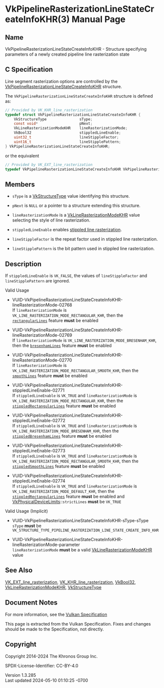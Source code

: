 # VkPipelineRasterizationLineStateCreateInfoKHR(3) Manual Page

## Name

VkPipelineRasterizationLineStateCreateInfoKHR - Structure specifying
parameters of a newly created pipeline line rasterization state



## <a href="#_c_specification" class="anchor"></a>C Specification

Line segment rasterization options are controlled by the
[VkPipelineRasterizationLineStateCreateInfoKHR](https://registry.khronos.org/vulkan/specs/1.3-extensions/man/html/VkPipelineRasterizationLineStateCreateInfoKHR.html)
structure.

The `VkPipelineRasterizationLineStateCreateInfoKHR` structure is defined
as:

``` c
// Provided by VK_KHR_line_rasterization
typedef struct VkPipelineRasterizationLineStateCreateInfoKHR {
    VkStructureType               sType;
    const void*                   pNext;
    VkLineRasterizationModeKHR    lineRasterizationMode;
    VkBool32                      stippledLineEnable;
    uint32_t                      lineStippleFactor;
    uint16_t                      lineStipplePattern;
} VkPipelineRasterizationLineStateCreateInfoKHR;
```

or the equivalent

``` c
// Provided by VK_EXT_line_rasterization
typedef VkPipelineRasterizationLineStateCreateInfoKHR VkPipelineRasterizationLineStateCreateInfoEXT;
```

## <a href="#_members" class="anchor"></a>Members

- `sType` is a [VkStructureType](https://registry.khronos.org/vulkan/specs/1.3-extensions/man/html/VkStructureType.html) value identifying
  this structure.

- `pNext` is `NULL` or a pointer to a structure extending this
  structure.

- `lineRasterizationMode` is a
  [VkLineRasterizationModeKHR](https://registry.khronos.org/vulkan/specs/1.3-extensions/man/html/VkLineRasterizationModeKHR.html) value
  selecting the style of line rasterization.

- `stippledLineEnable` enables <a
  href="https://registry.khronos.org/vulkan/specs/1.3-extensions/html/vkspec.html#primsrast-lines-stipple"
  target="_blank" rel="noopener">stippled line rasterization</a>.

- `lineStippleFactor` is the repeat factor used in stippled line
  rasterization.

- `lineStipplePattern` is the bit pattern used in stippled line
  rasterization.

## <a href="#_description" class="anchor"></a>Description

If `stippledLineEnable` is `VK_FALSE`, the values of `lineStippleFactor`
and `lineStipplePattern` are ignored.

Valid Usage

- <a
  href="#VUID-VkPipelineRasterizationLineStateCreateInfoKHR-lineRasterizationMode-02768"
  id="VUID-VkPipelineRasterizationLineStateCreateInfoKHR-lineRasterizationMode-02768"></a>
  VUID-VkPipelineRasterizationLineStateCreateInfoKHR-lineRasterizationMode-02768  
  If `lineRasterizationMode` is
  `VK_LINE_RASTERIZATION_MODE_RECTANGULAR_KHR`, then the <a
  href="https://registry.khronos.org/vulkan/specs/1.3-extensions/html/vkspec.html#features-rectangularLines"
  target="_blank" rel="noopener"><code>rectangularLines</code></a>
  feature **must** be enabled

- <a
  href="#VUID-VkPipelineRasterizationLineStateCreateInfoKHR-lineRasterizationMode-02769"
  id="VUID-VkPipelineRasterizationLineStateCreateInfoKHR-lineRasterizationMode-02769"></a>
  VUID-VkPipelineRasterizationLineStateCreateInfoKHR-lineRasterizationMode-02769  
  If `lineRasterizationMode` is
  `VK_LINE_RASTERIZATION_MODE_BRESENHAM_KHR`, then the <a
  href="https://registry.khronos.org/vulkan/specs/1.3-extensions/html/vkspec.html#features-bresenhamLines"
  target="_blank" rel="noopener"><code>bresenhamLines</code></a> feature
  **must** be enabled

- <a
  href="#VUID-VkPipelineRasterizationLineStateCreateInfoKHR-lineRasterizationMode-02770"
  id="VUID-VkPipelineRasterizationLineStateCreateInfoKHR-lineRasterizationMode-02770"></a>
  VUID-VkPipelineRasterizationLineStateCreateInfoKHR-lineRasterizationMode-02770  
  If `lineRasterizationMode` is
  `VK_LINE_RASTERIZATION_MODE_RECTANGULAR_SMOOTH_KHR`, then the <a
  href="https://registry.khronos.org/vulkan/specs/1.3-extensions/html/vkspec.html#features-smoothLines"
  target="_blank" rel="noopener"><code>smoothLines</code></a> feature
  **must** be enabled

- <a
  href="#VUID-VkPipelineRasterizationLineStateCreateInfoKHR-stippledLineEnable-02771"
  id="VUID-VkPipelineRasterizationLineStateCreateInfoKHR-stippledLineEnable-02771"></a>
  VUID-VkPipelineRasterizationLineStateCreateInfoKHR-stippledLineEnable-02771  
  If `stippledLineEnable` is `VK_TRUE` and `lineRasterizationMode` is
  `VK_LINE_RASTERIZATION_MODE_RECTANGULAR_KHR`, then the <a
  href="https://registry.khronos.org/vulkan/specs/1.3-extensions/html/vkspec.html#features-stippledRectangularLines"
  target="_blank" rel="noopener"><code>stippledRectangularLines</code></a>
  feature **must** be enabled

- <a
  href="#VUID-VkPipelineRasterizationLineStateCreateInfoKHR-stippledLineEnable-02772"
  id="VUID-VkPipelineRasterizationLineStateCreateInfoKHR-stippledLineEnable-02772"></a>
  VUID-VkPipelineRasterizationLineStateCreateInfoKHR-stippledLineEnable-02772  
  If `stippledLineEnable` is `VK_TRUE` and `lineRasterizationMode` is
  `VK_LINE_RASTERIZATION_MODE_BRESENHAM_KHR`, then the <a
  href="https://registry.khronos.org/vulkan/specs/1.3-extensions/html/vkspec.html#features-stippledBresenhamLines"
  target="_blank" rel="noopener"><code>stippledBresenhamLines</code></a>
  feature **must** be enabled

- <a
  href="#VUID-VkPipelineRasterizationLineStateCreateInfoKHR-stippledLineEnable-02773"
  id="VUID-VkPipelineRasterizationLineStateCreateInfoKHR-stippledLineEnable-02773"></a>
  VUID-VkPipelineRasterizationLineStateCreateInfoKHR-stippledLineEnable-02773  
  If `stippledLineEnable` is `VK_TRUE` and `lineRasterizationMode` is
  `VK_LINE_RASTERIZATION_MODE_RECTANGULAR_SMOOTH_KHR`, then the <a
  href="https://registry.khronos.org/vulkan/specs/1.3-extensions/html/vkspec.html#features-stippledSmoothLines"
  target="_blank" rel="noopener"><code>stippledSmoothLines</code></a>
  feature **must** be enabled

- <a
  href="#VUID-VkPipelineRasterizationLineStateCreateInfoKHR-stippledLineEnable-02774"
  id="VUID-VkPipelineRasterizationLineStateCreateInfoKHR-stippledLineEnable-02774"></a>
  VUID-VkPipelineRasterizationLineStateCreateInfoKHR-stippledLineEnable-02774  
  If `stippledLineEnable` is `VK_TRUE` and `lineRasterizationMode` is
  `VK_LINE_RASTERIZATION_MODE_DEFAULT_KHR`, then the <a
  href="https://registry.khronos.org/vulkan/specs/1.3-extensions/html/vkspec.html#features-stippledRectangularLines"
  target="_blank" rel="noopener"><code>stippledRectangularLines</code></a>
  feature **must** be enabled and
  [VkPhysicalDeviceLimits](https://registry.khronos.org/vulkan/specs/1.3-extensions/man/html/VkPhysicalDeviceLimits.html)::`strictLines`
  **must** be `VK_TRUE`

Valid Usage (Implicit)

- <a
  href="#VUID-VkPipelineRasterizationLineStateCreateInfoKHR-sType-sType"
  id="VUID-VkPipelineRasterizationLineStateCreateInfoKHR-sType-sType"></a>
  VUID-VkPipelineRasterizationLineStateCreateInfoKHR-sType-sType  
  `sType` **must** be
  `VK_STRUCTURE_TYPE_PIPELINE_RASTERIZATION_LINE_STATE_CREATE_INFO_KHR`

- <a
  href="#VUID-VkPipelineRasterizationLineStateCreateInfoKHR-lineRasterizationMode-parameter"
  id="VUID-VkPipelineRasterizationLineStateCreateInfoKHR-lineRasterizationMode-parameter"></a>
  VUID-VkPipelineRasterizationLineStateCreateInfoKHR-lineRasterizationMode-parameter  
  `lineRasterizationMode` **must** be a valid
  [VkLineRasterizationModeKHR](https://registry.khronos.org/vulkan/specs/1.3-extensions/man/html/VkLineRasterizationModeKHR.html) value

## <a href="#_see_also" class="anchor"></a>See Also

[VK_EXT_line_rasterization](https://registry.khronos.org/vulkan/specs/1.3-extensions/man/html/VK_EXT_line_rasterization.html),
[VK_KHR_line_rasterization](https://registry.khronos.org/vulkan/specs/1.3-extensions/man/html/VK_KHR_line_rasterization.html),
[VkBool32](https://registry.khronos.org/vulkan/specs/1.3-extensions/man/html/VkBool32.html),
[VkLineRasterizationModeKHR](https://registry.khronos.org/vulkan/specs/1.3-extensions/man/html/VkLineRasterizationModeKHR.html),
[VkStructureType](https://registry.khronos.org/vulkan/specs/1.3-extensions/man/html/VkStructureType.html)

## <a href="#_document_notes" class="anchor"></a>Document Notes

For more information, see the <a
href="https://registry.khronos.org/vulkan/specs/1.3-extensions/html/vkspec.html#VkPipelineRasterizationLineStateCreateInfoKHR"
target="_blank" rel="noopener">Vulkan Specification</a>

This page is extracted from the Vulkan Specification. Fixes and changes
should be made to the Specification, not directly.

## <a href="#_copyright" class="anchor"></a>Copyright

Copyright 2014-2024 The Khronos Group Inc.

SPDX-License-Identifier: CC-BY-4.0

Version 1.3.285  
Last updated 2024-05-10 01:10:25 -0700
